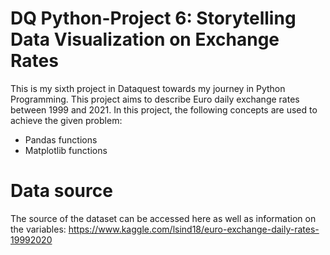 # DQ Python-Project 6: Storytelling Data Visualization on Exchange Rates
This is my sixth project in Dataquest towards my journey in Python Programming. This project aims to describe Euro daily exchange rates between 1999 and 2021. In this project, the following concepts are used to achieve the given problem:
- Pandas functions
- Matplotlib functions

# Data source

The source of the dataset can be accessed here as well as information on the variables: https://www.kaggle.com/lsind18/euro-exchange-daily-rates-19992020

